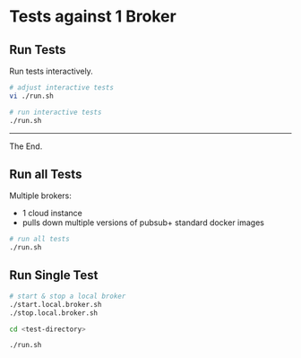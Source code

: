 # Tests against 1 Broker




## Run Tests

Run tests interactively.

````bash
# adjust interactive tests
vi ./run.sh

# run interactive tests
./run.sh
````

---
The End.


## Run all Tests
Multiple brokers:
- 1 cloud instance
- pulls down multiple versions of pubsub+ standard docker images

````bash
# run all tests
./run.sh
````

## Run Single Test

````bash
# start & stop a local broker
./start.local.broker.sh
./stop.local.broker.sh
````

````bash
cd <test-directory>

./run.sh
````
